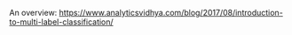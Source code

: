 An overview: https://www.analyticsvidhya.com/blog/2017/08/introduction-to-multi-label-classification/